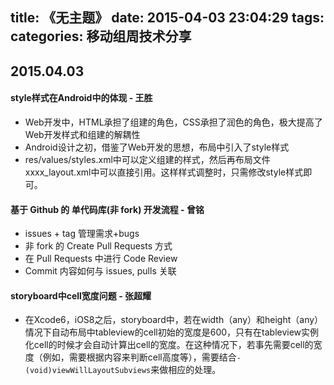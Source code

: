 title: 《无主题》
date: 2015-04-03 23:04:29
tags:
categories: 移动组周技术分享
---


## 2015.04.03

#### style样式在Android中的体现 - 王胜
* Web开发中，HTML承担了组建的角色，CSS承担了润色的角色，极大提高了Web开发样式和组建的解耦性
* Android设计之初，借鉴了Web开发的思想，布局中引入了style样式
* res/values/styles.xml中可以定义组建的样式，然后再布局文件xxxx_layout.xml中可以直接引用。这样样式调整时，只需修改style样式即可。

#### 基于 Github 的 单代码库(非 fork) 开发流程 - 曾铭
- issues + tag 管理需求+bugs
- 非 fork 的 Create Pull Requests 方式
- 在 Pull Requests 中进行 Code Review
- Commit 内容如何与 issues, pulls 关联

#### storyboard中cell宽度问题 - 张超耀
- 在Xcode6，iOS8之后，storyboard中，若在width（any）和height（any）情况下自动布局中tableview的cell初始的宽度是600，只有在tableview实例化cell的时候才会自动计算出cell的宽度。在这种情况下，若事先需要cell的宽度（例如，需要根据内容来判断cell高度等），需要结合`-(void)viewWillLayoutSubviews`来做相应的处理。
